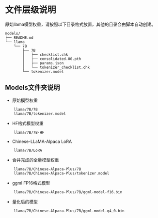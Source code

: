 # 文件层级说明

原始llama模型权重，请按照以下目录格式放置，其他的目录会由脚本自动创建。

```
models/
├── README.md
└── llama
    └── 7B
        ├── 7B
        │   ├── checklist.chk
        │   ├── consolidated.00.pth
        │   ├── params.json
        │   └── tokenizer_checklist.chk
        └── tokenizer.model
```

## Models文件夹说明

- 原始模型权重
```
    llama/7B/7B
    llama/7B/tokenizer.model
```

- HF格式模型权重
```
    llama/7B/7B-HF
```

- Chinese-LLaMA-Alpaca LoRA
```
    llama/7B/LoRA
```

- 合并完成的全量模型权重
```
    llama/7B/Chinese-Alpaca-Plus/7B
    llama/7B/Chinese-Alpaca-Plus/tokenizer.model
```

- ggml FP16格式模型
```
    llama/7B/Chinese-Alpaca-Plus/7B/ggml-model-f16.bin
```

- 量化后的模型
```
    llama/7B/Chinese-Alpaca-Plus/7B/ggml-model-q4_0.bin
```